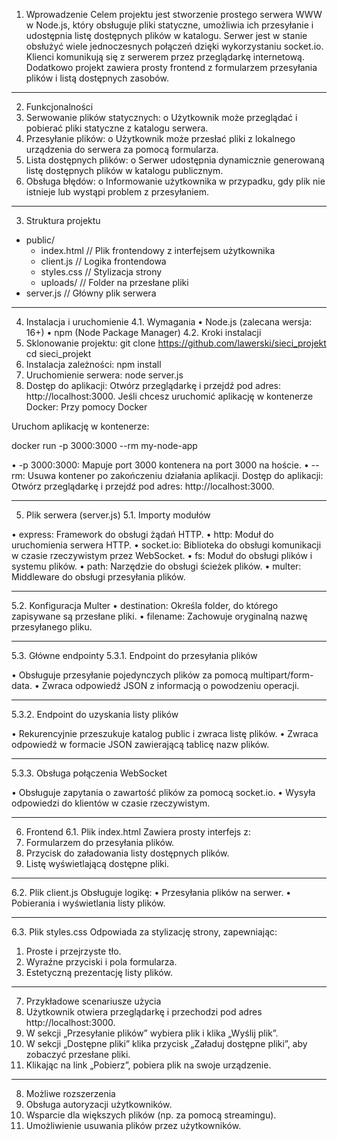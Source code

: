 1. Wprowadzenie
Celem projektu jest stworzenie prostego serwera WWW w Node.js, który obsługuje pliki statyczne, umożliwia ich przesyłanie i udostępnia listę dostępnych plików w katalogu. Serwer jest w stanie obsłużyć wiele jednoczesnych połączeń dzięki wykorzystaniu socket.io. Klienci komunikują się z serwerem przez przeglądarkę internetową. Dodatkowo projekt zawiera prosty frontend z formularzem przesyłania plików i listą dostępnych zasobów.
________________________________________
2. Funkcjonalności
1.	Serwowanie plików statycznych:
o	Użytkownik może przeglądać i pobierać pliki statyczne z katalogu serwera.
2.	Przesyłanie plików:
o	Użytkownik może przesłać pliki z lokalnego urządzenia do serwera za pomocą formularza.
3.	Lista dostępnych plików:
o	Serwer udostępnia dynamicznie generowaną listę dostępnych plików w katalogu publicznym.
4.	Obsługa błędów:
o	Informowanie użytkownika w przypadku, gdy plik nie istnieje lub wystąpi problem z przesyłaniem.
________________________________________
3. Struktura projektu
- public/
  - index.html        // Plik frontendowy z interfejsem użytkownika
  - client.js         // Logika frontendowa
  - styles.css        // Stylizacja strony
  - uploads/          // Folder na przesłane pliki
- server.js           // Główny plik serwera
________________________________________
4. Instalacja i uruchomienie
4.1. Wymagania
•	Node.js (zalecana wersja: 16+)
•	npm (Node Package Manager)
4.2. Kroki instalacji
1.	Sklonowanie projektu:
git clone https://github.com/lawerski/sieci_projekt
cd sieci_projekt
2.	Instalacja zależności:
npm install
3.	Uruchomienie serwera:
node server.js
4.	Dostęp do aplikacji: Otwórz przeglądarkę i przejdź pod adres: http://localhost:3000.
Jeśli chcesz uruchomić aplikację w kontenerze Docker:
Przy pomocy Docker

Uruchom aplikację w kontenerze:

docker run -p 3000:3000 --rm my-node-app

•	-p 3000:3000: Mapuje port 3000 kontenera na port 3000 na hoście.
•	--rm: Usuwa kontener po zakończeniu działania aplikacji.
Dostęp do aplikacji: Otwórz przeglądarkę i przejdź pod adres: http://localhost:3000.

________________________________________
5. Plik serwera (server.js)
5.1. Importy modułów
 
•	express: Framework do obsługi żądań HTTP.
•	http: Moduł do uruchomienia serwera HTTP.
•	socket.io: Biblioteka do obsługi komunikacji w czasie rzeczywistym przez WebSocket.
•	fs: Moduł do obsługi plików i systemu plików.
•	path: Narzędzie do obsługi ścieżek plików.
•	multer: Middleware do obsługi przesyłania plików.
________________________________________
5.2. Konfiguracja Multer 
•	destination: Określa folder, do którego zapisywane są przesłane pliki.
•	filename: Zachowuje oryginalną nazwę przesyłanego pliku.
________________________________________
5.3. Główne endpointy
5.3.1. Endpoint do przesyłania plików
 
•	Obsługuje przesyłanie pojedynczych plików za pomocą multipart/form-data.
•	Zwraca odpowiedź JSON z informacją o powodzeniu operacji.
________________________________________
5.3.2. Endpoint do uzyskania listy plików
 
•	Rekurencyjnie przeszukuje katalog public i zwraca listę plików.
•	Zwraca odpowiedź w formacie JSON zawierającą tablicę nazw plików.
________________________________________
5.3.3. Obsługa połączenia WebSocket
 

•	Obsługuje zapytania o zawartość plików za pomocą socket.io.
•	Wysyła odpowiedzi do klientów w czasie rzeczywistym.
________________________________________
6. Frontend
6.1. Plik index.html
Zawiera prosty interfejs z:
1.	Formularzem do przesyłania plików.
2.	Przycisk do załadowania listy dostępnych plików.
3.	Listę wyświetlającą dostępne pliki.
________________________________________
6.2. Plik client.js
Obsługuje logikę:
•	Przesyłania plików na serwer.
•	Pobierania i wyświetlania listy plików.
________________________________________
6.3. Plik styles.css
Odpowiada za stylizację strony, zapewniając:
1.	Proste i przejrzyste tło.
2.	Wyraźne przyciski i pola formularza.
3.	Estetyczną prezentację listy plików.
________________________________________
7. Przykładowe scenariusze użycia
1.	Użytkownik otwiera przeglądarkę i przechodzi pod adres http://localhost:3000.
2.	W sekcji „Przesyłanie plików” wybiera plik i klika „Wyślij plik”.
3.	W sekcji „Dostępne pliki” klika przycisk „Załaduj dostępne pliki”, aby zobaczyć przesłane pliki.
4.	Klikając na link „Pobierz”, pobiera plik na swoje urządzenie.
________________________________________
8. Możliwe rozszerzenia
1.	Obsługa autoryzacji użytkowników.
2.	Wsparcie dla większych plików (np. za pomocą streamingu).
3.	Umożliwienie usuwania plików przez użytkowników.

